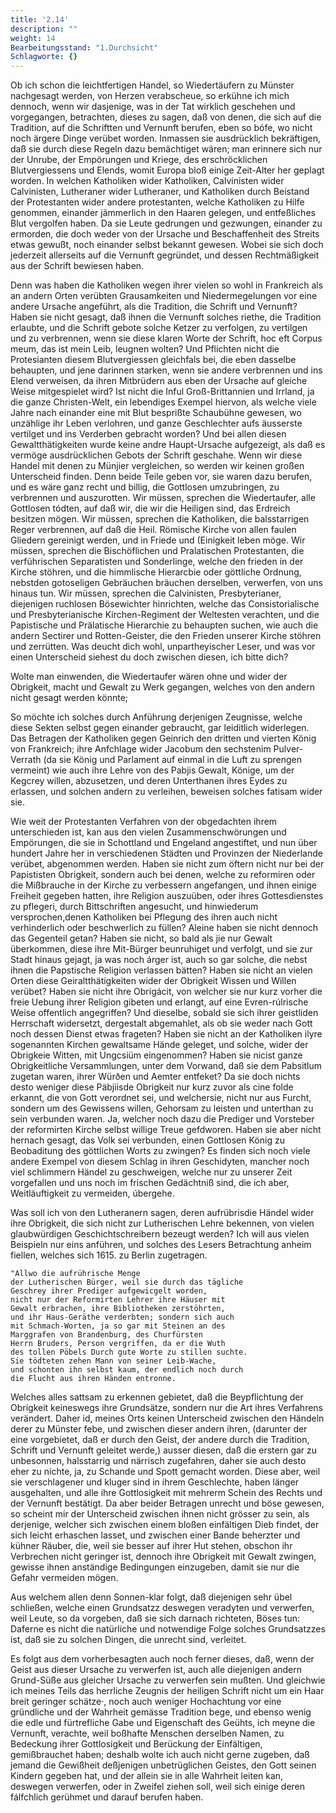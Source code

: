 ```yaml
---
title: '2.14'
description: ""
weight: 14
Bearbeitungsstand: "1.Durchsicht"
Schlagworte: {}
---
```


<!-- seite 97 -->


Ob ich schon die leichtfertigen Handel, so
Wiedertäufern zu Münster nachgesagt werden,
von Herzen verabscheue, so erkühne ich mich dennoch,
wenn wir dasjenige, was in der Tat wirklich geschehen
und vorgegangen, betrachten, dieses zu sagen, daß
von denen, die sich auf die Tradition, auf die Schriftten
und Vernunft berufen, eben so bófe, wo nicht noch ärgere
Dinge verübet worden. Inmassen sie ausdrücklich
bekräftigen, daß sie durch diese Regeln dazu bemächtiget
wären; man erinnere sich nur der Unrube, der
Empörungen und Kriege, des erschröcklichen Blutvergiessens
und Elends, womit Europa bloß einige Zeit-Alter
her geplagt worden. In welchen Katholiken
wider Katholiken, Calvinisten wider Calvinisten, Lutheraner
wider Lutheraner, und Katholiken durch
Beistand der Protestanten wider andere protestanten,
welche Katholiken zu Hilfe genommen, einander
jämmerlich in den Haaren gelegen, und entfeßliches
Blut vergolfen haben. Da sie Leute gedrungen und
gezwungen, einander zu ermorden, die doch weder von
der Ursache und Beschaffenheit des Streits etwas gewußt,
noch einander selbst bekannt gewesen. Wobei sie
sich doch jederzeit allerseits auf die Vernunft gegründet,
und dessen Rechtmäßigkeit aus der Schrift bewiesen
haben.

Denn was haben die Katholiken wegen ihrer vielen
so wohl in Frankreich als an andern Orten verübten
Grausamkeiten und Niedermegelungen vor eine andere<!-- seite 98 -->
Ursache angeführt, als die Tradition, die Schrift und
Vernunft? Haben sie nicht gesagt, daß ihnen die Vernunft
solches riethe, die Tradition erlaubte, und die
Schrift gebote solche Ketzer zu verfolgen, zu vertilgen
und zu verbrennen, wenn sie diese klaren Worte der
Schrift, hoc eft Corpus meum, das ist mein Leib,
leugnen wolten? Und Pflichten nicht die Protesianten
diesem Blutvergiessen gleichfals bei, die eben dasselbe
behaupten, und jene darinnen starken, wenn sie andere
verbrennen und ins Elend verweisen, da ihren Mitbrüdern
aus eben der Ursache auf gleiche Weise mitgespielet
wird? Ist nicht die Inful Groß-Brittannien und
Irrland, ja die ganze Christen-Welt, ein lebendiges
Exempel hiervon, als welche viele Jahre nach einander
eine mit Blut besprißte Schaubühne gewesen, wo unzählige
ihr Leben verlohren, und ganze Geschlechter aufs
äusserste vertilget und ins Verderben gebracht worden?
Und bei allen diesen Gewaltthätigkeiten wurde keine
andre Haupt-Ursache aufgezeigt, als daß es vermöge
ausdrücklichen Gebots der Schrift geschahe. Wenn
wir diese Handel mit denen zu Münjier vergleichen, so
werden wir keinen großen Unterscheid finden. Denn
beide Teile geben vor, sie waren dazu berufen, und es
wäre ganz recht und billig, die Gottlosen umzubringen,
zu verbrennen und auszurotten. Wir müssen, sprechen
die Wiedertaufer, alle Gottlosen tódten, auf daß
wir, die wir die Heiligen sind, das Erdreich besitzen
mögen. Wir müssen, sprechen die Katholiken, die
balsstarrigen Reger verbrennen, auf daß die Heil.
Römische Kirche von allen faulen Gliedern gereinigt
werden, und in Friede und (Einigkeit leben
möge. Wir müssen, sprechen die Bischöflichen und
Pralatischen Protestanten, die verführischen Separatisten
und Sonderlinge, welche den frieden in
der Kirche stöhren, und die himmlische Hierarcbie
oder göttliche Ordnung, nebstden gotoseligen Gebräuchen<!-- seite 99 --><!-- content-0089.xml -->
bräuchen derselben, verwerfen, von uns hinaus
tun. Wir müssen, sprechen die Calvinisten, Presbyterianer,
diejenigen ruchlosen Bösewichter hinrichten,
welche das Consistorialische und Presbyterianische
Kirchen-Regiment der Weltesten verachten,
und die Papistische und Prälatische Hierarchie
zu behaupten suchen, wie auch die andern Sectirer
und Rotten-Geister, die den Frieden unserer
Kirche stöhren und zerrütten. Was deucht dich
wohl, unpartheyischer Leser, und was vor einen Unterscheid
siehest du doch zwischen diesen, ich bitte dich?

Wolte man einwenden, die Wiedertaufer wären
ohne und wider der Obrigkeit, macht und Gewalt
zu Werk gegangen, welches von den andern
nicht gesagt werden könnte;

So möchte ich solches durch Anführung derjenigen
Zeugnisse, welche diese Sekten selbst gegen einander gebraucht,
gar leiditlich widerlegen. Das Betragen
der Katholiken gegen Geinrich den dritten und vierten
König von Frankreich; ihre Anfchlage wider Jacobum
den sechstenim Pulver-Verrath (da sie König und
Parlament auf einmal in die Luft zu sprengen vermeint)
wie auch ihre Lehre von des Pabjis Gewalt, Könige,
um der Kegcrey willen, abzusetzen, und deren Unterthanen
ihres Eydes zu erlassen, und solchen andern
zu verleihen, beweisen solches fatisam wider sie.

Wie weit der Protestanten Verfahren von der obgedachten
ihrem unterschieden ist, kan aus den vielen
Zusammenschwörungen und Empörungen, die sie in
Schottland und Engeland angestiftet, und nun über
hundert Jahre her in verschiedenen Städten und Provinzen
der Niederlande verübet, abgenommen werden.
Haben sie nicht zum öftern nicht nur bei der Papististen
Obrigkeit, sondern auch bei denen, welche zu reformiren
oder die Mißbrauche in der Kirche zu verbessern
angefangen, und ihnen einige Freiheit gegeben hatten,<!-- seite 100 -->
ihre Religion auszuüben, oder ihres Gottesdienstes
zu pflegeri, durch Bittschriften angesucht, und
hinwiederum versprochen,denen Katholiken bei Pflegung
des ihren auch nicht verhinderlich oder beschwerlich zu
füllen? Aleine haben sie nicht dennoch das Gegenteil
getan? Haben sie nicht, so bald als jie nur Gewalt
überkommen, diese ihre Mit-Bürger beunruhiget und
verfolgt, und sie zur Stadt hinaus gejagt, ja was noch
árger ist, auch so gar solche, die nebst ihnen die Papstische
Religion verlassen bätten? Haben sie nicht an vielen
Orten diese Geiraltthätigkeiten wider der Obrigkeit
Wissen und Willen verübet? Haben sie nicht ihre
Obrigácit, von welcher sie nur kurz vorher die freie
Uebung ihrer Religion gibeten und erlangt, auf eine
Evren-rúlrische Weise offentlich angegriffen? Und dieselbe,
sobald sie sich ihrer geistliden Herrschaft widersetzt,
dergestalt abgemahlet, als ob sie weder nach
Gott noch dessen Dienst etwas frageten? Haben sie
nicht an der Katholiken ilyre sogenannten Kirchen gewaltsame
Hände geleget, und solche, wider der Obrigkeie
Witten, mit Ungcsiüm eingenommen? Haben sie
nicist ganze Obrigkeitliche Versammlungen, unter dem
Vorwand, daß sie dem Pabsitlum zugetan waren,
ihrer Würðen und Aemter entfeket? Da sie doch nichts
desto weniger diese Päbjiisde Obrigkeit nur kurz zuvor
als cine folde erkannt, die von Gott verordnet sei, und
welchersie, nicht nur aus Furcht, sondern um des Gewissens
willen, Gehorsam zu leisten und unterthan zu
sein verbunden waren. Ja, welcher noch dazu die
Prediger und Vorsteber der reformirten Kirche selbst
willige Treue gefdworen. Haben sie aber nicht hernach
gesagt, das Volk sei verbunden, einen Gottlosen
König zu Beobaditung des göttlichen Worts zu zwingen?
Es finden sich noch viele andere Exempel von diesem
Schlag in ihren Geschidyten, mancher noch viel
schlimmern Händel zu geschweigen, welche nur zu unserer<!-- seite 101 -->
Zeit vorgefallen und uns noch im frischen Gedächtniß
sind, die ich aber, Weitläuftigkeit zu vermeiden, úbergehe.

Was soll ich von den Lutheranern sagen, deren aufrübrisdie
Händel wider ihre Obrigkeit, die sich nicht zur
Lutherischen Lehre bekennen, von vielen glaubwürdigen
Geschichtschreibern bezeugt werden? Ich will aus
vielen Beispieln nur eins anführen, und solches des
Lesers Betrachtung anheim fiellen, welches sich 1615.
zu Berlin zugetragen.

    "Allwo die aufrührische Menge
    der Lutherischen Bürger, weil sie durch das tägliche
    Geschrey ihrer Prediger aufgewicgelt worden,
    nicht nur der Reformirten Lehrer ihre Häuser mit
    Gewalt erbrachen, ihre Bibliotheken zerstöhrten,
    und ihr Haus-Geräthe verderbten; sondern sich auch
    mit Schmach-Worten, ja so gar mit Steinen an des
    Marggrafen von Brandenburg, des Churfürsten
    Herrn Bruders, Person vergriffen, da er die Wuth
    des tollen Pöbels Durch gute Worte zu stillen suchte.
    Sie tödteten zehen Mann von seiner Leib-Wache,
    und schonten ihn selbst kaum, der endlich noch durch
    die Flucht aus ihren Händen entronne.

Welches alles sattsam zu erkennen gebietet, daß die
Beypflichtung der Obrigkeit keineswegs ihre Grundsätze,
sondern nur die Art ihres Verfahrens verändert.
Daher id, meines Orts keinen Unterscheid zwischen
den Händeln derer zu Münster febe, und zwischen
dieser andern ihren, (darunter der eine vorgebietet, daß
er durch den Geist, der andere durch die Tradition,
Schrift und Vernunft geleitet werde,) ausser diesen,
daß die erstern gar zu unbesonnen, halsstarrig und närrisch
zugefahren, daher sie auch desto eher zu nichte, ja,
zu Schande und Spott gemacht worden. Diese aber,
weil sie verschlagener und kluger sind in ihrem Geschlechte,
haben länger ausgehalten, und alle ihre Gottlosigkeit
mit mehrerm Schein des Rechts und der Vernunft<!-- seite 102 --><!-- content-0091.xml -->
bestätigt. Da aber beider Betragen unrecht und böse
gewesen, so scheint mir der Unterscheid zwischen ihnen
nicht grösser zu sein, als derjenige, welcher sich zwischen
einem bloßen einfältigen Dieb findet, der sich leicht erhaschen
lasset, und zwischen einer Bande beherzter und
kühner Räuber, die, weil sie besser auf ihrer Hut stehen,
obschon ihr Verbrechen nicht geringer ist, dennoch ihre
Obrigkeit mit Gewalt zwingen, gewisse ihnen anständige
Bedingungen einzugeben, damit sie nur die Gefahr
vermeiden mögen.

Aus welchem allen denn Sonnen-klar folgt, daß
diejenigen sehr übel schließen, welche einen Grundsatzz
deswegen veradyten und verwerfen, weil Leute, so da
vorgeben, daß sie sich darnach richteten, Böses tun:
Daferne es nicht die natürliche und notwendige Folge
solches Grundsatzzes ist, daß sie zu solchen Dingen,
die unrecht sind, verleitet.

Es folgt aus dem vorherbesagten auch noch ferner
dieses, daß, wenn der Geist aus dieser Ursache zu verwerfen
ist, auch alle diejenigen andern Grund-Süße
aus gleicher Ursache zu verwerfen sein mußten. Und
gleichwie ich meines Teils das herrliche Zeugnis der
heiligen Schrift nicht um ein Haar breit geringer
schätze·, noch auch weniger Hochachtung vor eine gründliche
und der Wahrheit gemässe Tradition bege, und
ebenso wenig die edle und fürtrefliche Gabe und Eigenschaft
des Geühts, ich meyne die Vernunft, verachte,
weil boßhafte Menschen derselben Namen, zu Bedeckung
ihrer Gottlosigkeit und Berückung der Einfältigen,
gemißbrauchet haben; deshalb wolte ich auch nicht gerne
zugeben, daß jemand die Gewißheit deßjenigen unbetrüglichen
Geistes, den Gott seinen Kindern gegeben
hat, und der allein sie in alle Wahrheit leiten kan, deswegen
verwerfen, oder in Zweifel ziehen soll, weil sich
einige deren fálfchlich gerühmet und darauf berufen
haben.
